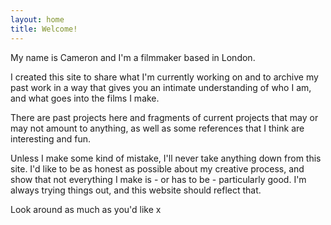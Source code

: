 ```yaml
---
layout: home
title: Welcome!
---
```


My name is Cameron and I'm a filmmaker based in London.

I created this site to share what I'm currently working on and to archive my past work in a way that gives you an intimate understanding of who I am, and what goes into the films I make.

There are past projects here and fragments of current projects that may or may not amount to anything, as well as some references that I think are interesting and fun.

Unless I make some kind of mistake, I'll never take anything down from this site. I'd like to be as honest as possible about my creative process, and show that not everything I make is - or has to be - particularly good. I'm always trying things out, and this website should reflect that.

Look around as much as you'd like x
